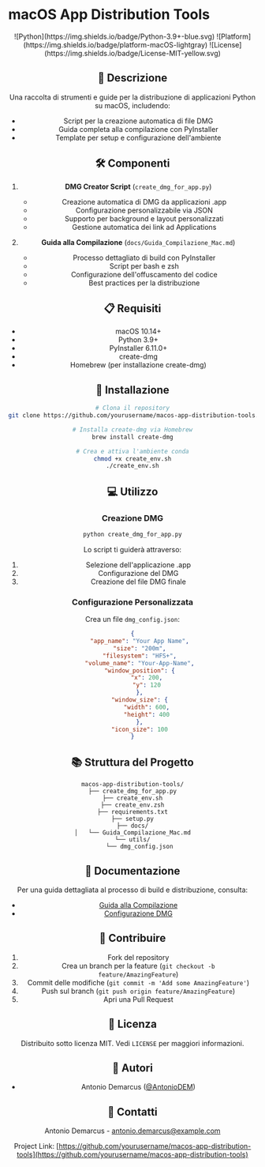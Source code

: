 

# macOS App Distribution Tools

<div align="center">
![Python](https://img.shields.io/badge/Python-3.9+-blue.svg)
![Platform](https://img.shields.io/badge/platform-macOS-lightgray)
![License](https://img.shields.io/badge/License-MIT-yellow.svg)

## 📝 Descrizione
Una raccolta di strumenti e guide per la distribuzione di applicazioni Python su macOS, includendo:
- Script per la creazione automatica di file DMG
- Guida completa alla compilazione con PyInstaller
- Template per setup e configurazione dell'ambiente

## 🛠️ Componenti
1. **DMG Creator Script** (`create_dmg_for_app.py`)
   - Creazione automatica di DMG da applicazioni .app
   - Configurazione personalizzabile via JSON
   - Supporto per background e layout personalizzati
   - Gestione automatica dei link ad Applications

2. **Guida alla Compilazione** (`docs/Guida_Compilazione_Mac.md`)
   - Processo dettagliato di build con PyInstaller
   - Script per bash e zsh
   - Configurazione dell'offuscamento del codice
   - Best practices per la distribuzione

## 📋 Requisiti
- macOS 10.14+
- Python 3.9+
- PyInstaller 6.11.0+
- create-dmg
- Homebrew (per installazione create-dmg)

## 🚀 Installazione
```bash
# Clona il repository
git clone https://github.com/yourusername/macos-app-distribution-tools.git

# Installa create-dmg via Homebrew
brew install create-dmg

# Crea e attiva l'ambiente conda
chmod +x create_env.sh
./create_env.sh
```

## 💻 Utilizzo

### Creazione DMG
```python
python create_dmg_for_app.py
```

Lo script ti guiderà attraverso:
1. Selezione dell'applicazione .app
2. Configurazione del DMG
3. Creazione del file DMG finale

### Configurazione Personalizzata
Crea un file `dmg_config.json`:
```json
{
    "app_name": "Your App Name",
    "size": "200m",
    "filesystem": "HFS+",
    "volume_name": "Your-App-Name",
    "window_position": {
        "x": 200,
        "y": 120
    },
    "window_size": {
        "width": 600,
        "height": 400
    },
    "icon_size": 100
}
```

## 📚 Struttura del Progetto
```plaintext
macos-app-distribution-tools/
├── create_dmg_for_app.py
├── create_env.sh
├── create_env.zsh
├── requirements.txt
├── setup.py
├── docs/
│   └── Guida_Compilazione_Mac.md
└── utils/
    └── dmg_config.json
```

## 📖 Documentazione
Per una guida dettagliata al processo di build e distribuzione, consulta:
- [Guida alla Compilazione](docs/Guida_Compilazione_Mac.md)
- [Configurazione DMG](docs/dmg_configuration.md)

## 🤝 Contribuire
1. Fork del repository
2. Crea un branch per la feature (`git checkout -b feature/AmazingFeature`)
3. Commit delle modifiche (`git commit -m 'Add some AmazingFeature'`)
4. Push sul branch (`git push origin feature/AmazingFeature`)
5. Apri una Pull Request

## 📄 Licenza
Distribuito sotto licenza MIT. Vedi `LICENSE` per maggiori informazioni.

## 👥 Autori
- Antonio Demarcus ([@AntonioDEM](https://github.com/AntonioDEM))

## 📧 Contatti
Antonio Demarcus - antonio.demarcus@example.com

Project Link: [https://github.com/yourusername/macos-app-distribution-tools](https://github.com/yourusername/macos-app-distribution-tools)